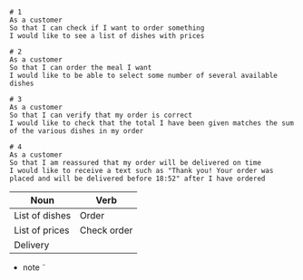  ```
# 1 
As a customer
So that I can check if I want to order something
I would like to see a list of dishes with prices
```
```
# 2
As a customer
So that I can order the meal I want
I would like to be able to select some number of several available dishes
```
```
# 3
As a customer
So that I can verify that my order is correct
I would like to check that the total I have been given matches the sum of the various dishes in my order
```
```
# 4
As a customer
So that I am reassured that my order will be delivered on time
I would like to receive a text such as "Thank you! Your order was placed and will be delivered before 18:52" after I have ordered
```
**Noun** | **Verb**
-|-
List of dishes | Order
List of prices | Check order
|Delivery

- note
˜
